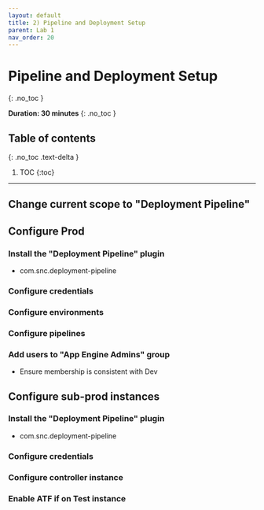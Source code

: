 ```yaml
---
layout: default
title: 2) Pipeline and Deployment Setup
parent: Lab 1
nav_order: 20
---
```


# Pipeline and Deployment Setup
{: .no_toc }

**Duration: 30 minutes**
{: .no_toc }

## Table of contents
{: .no_toc .text-delta }

1. TOC
{:toc}

---

## Change current scope to "Deployment Pipeline"

## Configure Prod

### Install the "Deployment Pipeline" plugin
- com.snc.deployment-pipeline
### Configure credentials
### Configure environments
### Configure pipelines
### Add users to "App Engine Admins" group
- Ensure membership is consistent with Dev

## Configure sub-prod instances

### Install the "Deployment Pipeline" plugin
- com.snc.deployment-pipeline
### Configure credentials
### Configure controller instance
### Enable ATF if on Test instance